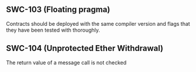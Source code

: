 ## SWC-103 (Floating pragma)
Contracts should be deployed with the same compiler version and flags that they have been tested with thoroughly. 

## SWC-104 (Unprotected Ether Withdrawal)
The return value of a message call is not checked